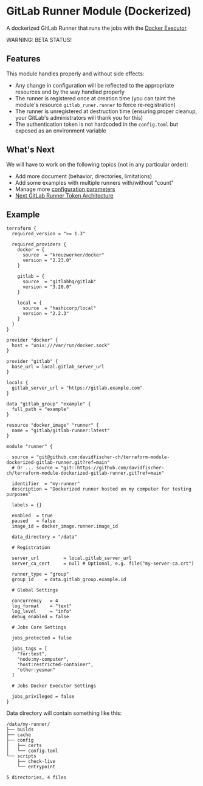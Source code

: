 # GitLab Runner Module (Dockerized)

A dockerized GitLab Runner that runs the jobs with the [Docker Executor](https://docs.gitlab.com/runner/executors/docker.html).

WARNING: BETA STATUS!

## Features

This module handles properly and without side effects:

* Any change in configuration will be reflected to the appropriate resources and by the way handled properly
* The runner is registered once at creation time (you can taint the module's resource `gitlab_runer.runner` to force re-registration)
* The runner is unregistered at destruction time (ensuring proper cleanup, your GitLab's administrators will thank you for this)
* The authentication token is not hardcoded in the `config.toml` but exposed as an environment variable

## What's Next

We will have to work on the following topics (not in any particular order):

* Add more document (behavior, directories, limitations)
* Add some examples with multiple runners with/without "count"
* Manage more [configuration parameters](https://docs.gitlab.com/runner/configuration/advanced-configuration.html#the-runners-section)
* [Next GitLab Runner Token Architecture](https://docs.gitlab.com/ee/architecture/blueprints/runner_tokens/)

## Example

```
terraform {
  required_version = ">= 1.3"

  required_providers {
    docker = {
      source  = "kreuzwerker/docker"
      version = "2.23.0"
    }

    gitlab = {
      source  = "gitlabhq/gitlab"
      version = "3.20.0"
    }

    local = {
      source  = "hashicorp/local"
      version = "2.2.3"
    }
  }
}

provider "docker" {
  host = "unix:///var/run/docker.sock"
}

provider "gitlab" {
  base_url = local.gitlab_server_url
}

locals {
  gitlab_server_url = "https://gitlab.example.com"
}

data "gitlab_group" "example" {
  full_path = "example"
}

resource "docker_image" "runner" {
  name = "gitlab/gitlab-runner:latest"
}

module "runner" {

  source = "git@github.com:davidfischer-ch/terraform-module-dockerized-gitlab-runner.git?ref=main"
  # Or ... source = "git::https://github.com/davidfischer-ch/terraform-module-dockerized-gitlab-runner.git?ref=main"

  identifier  = "my-runner"
  description = "Dockerized runner hosted on my computer for testing purposes"

  labels = {}

  enabled  = true
  paused   = false
  image_id = docker_image.runner.image_id

  data_directory = "/data"

  # Registration

  server_url         = local.gitlab_server_url
  server_ca_cert     = null # Optional, e.g. file("my-server-ca.crt")

  runner_type = "group"
  group_id    = data.gitlab_group.example.id

  # Global Settings

  concurrency   = 4
  log_format    = "text"
  log_level     = "info"
  debug_enabled = false

  # Jobs Core Settings

  jobs_protected = false

  jobs_tags = [
    "for:test",
    "node:my-computer",
    "host:restricted-container",
    "other:yesman"
  ]

  # Jobs Docker Executor Settings

  jobs_privileged = false
}
```

Data directory will contain something like this:

```
/data/my-runner/
├── builds
├── cache
├── config
│   ├── certs
│   └── config.toml
└── scripts
    ├── check-live
    └── entrypoint

5 directories, 4 files
```
